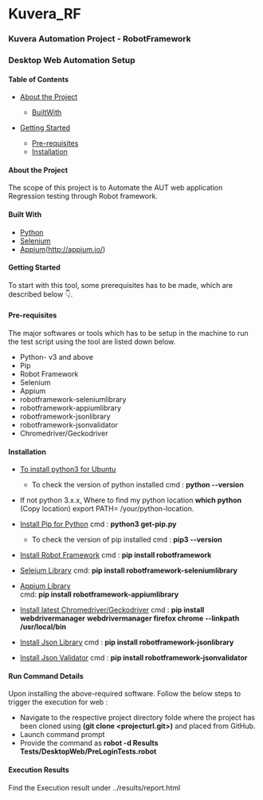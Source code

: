 # Kuvera_RF
### Kuvera Automation Project - RobotFramework

### Desktop Web Automation Setup

#### Table of Contents

* [About the Project](https://github.com/MoolyaSoftwareTesting/Kuvera_RF/blob/KU_RF_PE_PHASE1/README.md#about-the-project)
     * [BuiltWith](https://github.com/MoolyaSoftwareTesting/Kuvera_RF/blob/KU_RF_PE_PHASE1/README.md#built-with)
* [Getting Started](https://github.com/MoolyaSoftwareTesting/Kuvera_RF/blob/KU_RF_PE_PHASE1/README.md#getting-started) 

    * [Pre-requisites](https://github.com/MoolyaSoftwareTesting/Kuvera_RF/blob/KU_RF_PE_PHASE1/README.md#pre-requisites)
    * [Installation](https://github.com/MoolyaSoftwareTesting/Kuvera_RF/blob/KU_RF_PE_PHASE1/README.md#installation)
    
    
    
 #### About the Project
 
 The scope of this project is to Automate the AUT web application Regression testing through Robot framework.
   
 #### Built With
 
 * [Python](https://www.python.org/)
 * [Selenium](https://www.selenium.dev/)
 * [Appium](http://appium.io/downloads.html)(http://appium.io/)
 
 #### Getting Started
 To start with this tool, some prerequisites has to be made, which are described below 👇.
 
 #### Pre-requisites
 The major softwares or tools which has to be setup in the machine to run the test script using the tool are listed down below.
 *  Python- v3 and above 
 *  Pip
 *  Robot Framework
 *  Selenium
 *  Appium
 *  robotframework-seleniumlibrary
 *  robotframework-appiumlibrary
 *  robotframework-jsonlibrary
 *  robotframework-jsonvalidator
 *  Chromedriver/Geckodriver
 
 #### Installation
 
 * [To install python3 for Ubuntu](https://phoenixnap.com/kb/how-to-install-python-3-ubuntu)
   
     * To check the version of python installed
       cmd : **python --version**
       
 * If not python 3.x.x, Where to find my python location
   **which python**
   (Copy location)
   export PATH= /your/python-location.
   
*  [Install Pip for Python](https://www.tutorialspoint.com/robot_framework/robot_framework_unix_linux_installation.htm)
   cmd : **python3 get-pip.py**
     * To check the version of pip installed 
       cmd : **pip3 --version**
       
*  [Install Robot Framework](https://www.tutorialspoint.com/robot_framework/robot_framework_unix_linux_installation.htm)
   cmd : **pip install robotframework**  

* [Seleium Library](https://pypi.org/project/robotframework-seleniumlibrary/)
  cmd: **pip install robotframework-seleniumlibrary**
  
* [Appium Library](https://pypi.org/project/robotframework-appiumlibrary/)  
  cmd: **pip install robotframework-appiumlibrary**
  
* [Install latest Chromedriver/Geckodriver](https://robotframework.org/SeleniumLibrary/)
  cmd : **pip install webdrivermanager**
        **webdrivermanager firefox chrome --linkpath /usr/local/bin**
        
* [Install Json Library](https://pypi.org/project/robotframework-jsonlibrary/)
  cmd : **pip install robotframework-jsonlibrary**
  
* [Install Json Validator](https://pypi.org/project/robotframework-jsonvalidator/)
  cmd : **pip install robotframework-jsonvalidator**
  
#### Run Command Details

  Upon installing the above-required software. Follow the below steps to trigger the execution for web :
  
  * Navigate to the respective project directory folde where the project has been cloned using **(git clone <projecturl.git>)** and placed from GitHub.
  * Launch command prompt
  * Provide the command as **robot -d Results  Tests/DesktopWeb/PreLoginTests.robot**
  
    
 #### Execution Results 
 Find the Execution result under ../results/report.html
  
        
